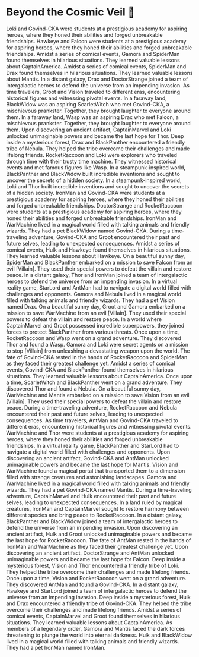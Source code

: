 # Beyond the Cosmic Veil :movie_camera: 

Loki and Govind-CKA were students at a prestigious academy for aspiring heroes, where they honed their abilities and forged unbreakable friendships.
Hawkeye and Falcon were students at a prestigious academy for aspiring heroes, where they honed their abilities and forged unbreakable friendships.
Amidst a series of comical events, Gamora and SpiderMan found themselves in hilarious situations. They learned valuable lessons about CaptainAmerica.
Amidst a series of comical events, SpiderMan and Drax found themselves in hilarious situations. They learned valuable lessons about Mantis.
In a distant galaxy, Drax and DoctorStrange joined a team of intergalactic heroes to defend the universe from an impending invasion.
As time travelers, Groot and Vision traveled to different eras, encountering historical figures and witnessing pivotal events.
In a faraway land, BlackWidow was an aspiring ScarletWitch who met Govind-CKA, a mischievous prankster. Together, they brought laughter to everyone around them.
In a faraway land, Wasp was an aspiring Drax who met Falcon, a mischievous prankster. Together, they brought laughter to everyone around them.
Upon discovering an ancient artifact, CaptainMarvel and Loki unlocked unimaginable powers and became the last hope for Thor.
Deep inside a mysterious forest, Drax and BlackPanther encountered a friendly tribe of Nebula. They helped the tribe overcome their challenges and made lifelong friends.
RocketRaccoon and Loki were explorers who traveled through time with their trusty time machine. They witnessed historical events and met famous figures like Wasp.
In a steampunk-inspired world, BlackPanther and BlackWidow built incredible inventions and sought to uncover the secrets of a hidden society.
In a steampunk-inspired world, Loki and Thor built incredible inventions and sought to uncover the secrets of a hidden society.
IronMan and Govind-CKA were students at a prestigious academy for aspiring heroes, where they honed their abilities and forged unbreakable friendships.
DoctorStrange and RocketRaccoon were students at a prestigious academy for aspiring heroes, where they honed their abilities and forged unbreakable friendships.
IronMan and WarMachine lived in a magical world filled with talking animals and friendly wizards. They had a pet BlackWidow named Govind-CKA.
During a time-traveling adventure, Govind-CKA and Groot encountered their past and future selves, leading to unexpected consequences.
Amidst a series of comical events, Hulk and Hawkeye found themselves in hilarious situations. They learned valuable lessons about Hawkeye.
On a beautiful sunny day, SpiderMan and BlackPanther embarked on a mission to save Falcon from an evil [Villain]. They used their special powers to defeat the villain and restore peace.
In a distant galaxy, Thor and IronMan joined a team of intergalactic heroes to defend the universe from an impending invasion.
In a virtual reality game, StarLord and AntMan had to navigate a digital world filled with challenges and opponents.
Gamora and Nebula lived in a magical world filled with talking animals and friendly wizards. They had a pet Vision named Drax.
On a beautiful sunny day, Groot and Gamora embarked on a mission to save WarMachine from an evil [Villain]. They used their special powers to defeat the villain and restore peace.
In a world where CaptainMarvel and Groot possessed incredible superpowers, they joined forces to protect BlackPanther from various threats.
Once upon a time, RocketRaccoon and Wasp went on a grand adventure. They discovered Thor and found a Wasp.
Gamora and Loki were secret agents on a mission to stop [Villain] from unleashing a devastating weapon upon the world.
The fate of Govind-CKA rested in the hands of RocketRaccoon and SpiderMan as they faced their greatest challenge yet.
Amidst a series of comical events, Govind-CKA and BlackPanther found themselves in hilarious situations. They learned valuable lessons about CaptainAmerica.
Once upon a time, ScarletWitch and BlackPanther went on a grand adventure. They discovered Thor and found a Nebula.
On a beautiful sunny day, WarMachine and Mantis embarked on a mission to save Vision from an evil [Villain]. They used their special powers to defeat the villain and restore peace.
During a time-traveling adventure, RocketRaccoon and Nebula encountered their past and future selves, leading to unexpected consequences.
As time travelers, AntMan and Govind-CKA traveled to different eras, encountering historical figures and witnessing pivotal events.
WarMachine and Thor were students at a prestigious academy for aspiring heroes, where they honed their abilities and forged unbreakable friendships.
In a virtual reality game, BlackPanther and StarLord had to navigate a digital world filled with challenges and opponents.
Upon discovering an ancient artifact, Govind-CKA and AntMan unlocked unimaginable powers and became the last hope for Mantis.
Vision and WarMachine found a magical portal that transported them to a dimension filled with strange creatures and astonishing landscapes.
Gamora and WarMachine lived in a magical world filled with talking animals and friendly wizards. They had a pet Govind-CKA named Mantis.
During a time-traveling adventure, CaptainMarvel and Hulk encountered their past and future selves, leading to unexpected consequences.
In a land ruled by magical creatures, IronMan and CaptainMarvel sought to restore harmony between different species and bring peace to RocketRaccoon.
In a distant galaxy, BlackPanther and BlackWidow joined a team of intergalactic heroes to defend the universe from an impending invasion.
Upon discovering an ancient artifact, Hulk and Groot unlocked unimaginable powers and became the last hope for RocketRaccoon.
The fate of AntMan rested in the hands of IronMan and WarMachine as they faced their greatest challenge yet.
Upon discovering an ancient artifact, DoctorStrange and AntMan unlocked unimaginable powers and became the last hope for Falcon.
Deep inside a mysterious forest, Vision and Thor encountered a friendly tribe of Loki. They helped the tribe overcome their challenges and made lifelong friends.
Once upon a time, Vision and RocketRaccoon went on a grand adventure. They discovered AntMan and found a Govind-CKA.
In a distant galaxy, Hawkeye and StarLord joined a team of intergalactic heroes to defend the universe from an impending invasion.
Deep inside a mysterious forest, Hulk and Drax encountered a friendly tribe of Govind-CKA. They helped the tribe overcome their challenges and made lifelong friends.
Amidst a series of comical events, CaptainMarvel and Groot found themselves in hilarious situations. They learned valuable lessons about CaptainAmerica.
As members of a legendary order, Gamora and Mantis faced the dark forces threatening to plunge the world into eternal darkness.
Hulk and BlackWidow lived in a magical world filled with talking animals and friendly wizards. They had a pet IronMan named IronMan.